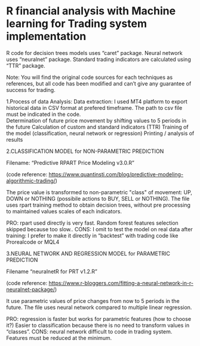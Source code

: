 # R financial analysis with Machine learning for Trading system implementation

R code for decision trees models uses “caret” package. Neural network uses “neuralnet” package. Standard trading indicators are calculated using “TTR” package. 

Note: You will find the original code sources for each techniques as references, but all code has been modified and can’t give any guarantee of success for trading.

1.Process of data Analysis: 
Data extraction: I used MT4 platform to export historical data in CSV format at prefered timeframe. The path to csv file must be indicated in the code.  
Determination of future price movement by shifting values to 5 periods in the future 
Calculation of custom and standard indicators (TTR)
Training of the model (classification, neural network or regression)
Printing / analysis of results

2.CLASSIFICATION MODEL for NON-PARAMETRIC PREDICTION

Filename: “Predictive RPART Price Modeling v3.0.R”

(code reference: https://www.quantinsti.com/blog/predictive-modeling-algorithmic-trading/)

The price value is transformed to non-parametric "class" of movement: UP, DOWN or NOTHING (possibile actions to BUY, SELL or NOTHING).
The file uses rpart training method to obtain decision trees, without pre processing to maintained values scales of each indicators.

PRO: rpart used directly is very fast. Random forest features selection skipped because too slow..
CONS: I omit to test the model on real data after training: I prefer to make it directly in “backtest” with  trading code like Prorealcode or MQL4

3.NEURAL NETWORK AND REGRESSION MODEL for PARAMETRIC PREDICTION

Filename “neuralnetR for PRT v1.2.R”

(code reference: https://www.r-bloggers.com/fitting-a-neural-network-in-r-neuralnet-package/)

It use parametric values of price changes from now to 5 periods in the future.
The file uses neural network compared to multiple linear regression. 

PRO: regression is faster but works for parametric features (how to choose it?) 
Easier to classification because there is no need to transform values in “classes”.
CONS: neural network difficult to code in trading system. Features must be reduced at the minimum.
